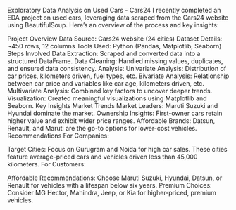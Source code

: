 Exploratory Data Analysis on Used Cars - Cars24
I recently completed an EDA project on used cars, leveraging data scraped from the Cars24 website using BeautifulSoup. Here’s an overview of the process and key insights:

Project Overview
Data Source: Cars24 website (24 cities)
Dataset Details: ~450 rows, 12 columns
Tools Used: Python (Pandas, Matplotlib, Seaborn)
Steps Involved
Data Extraction: Scraped and converted data into a structured DataFrame.
Data Cleaning: Handled missing values, duplicates, and ensured data consistency.
Analysis:
Univariate Analysis: Distribution of car prices, kilometers driven, fuel types, etc.
Bivariate Analysis: Relationship between car price and variables like car age, kilometers driven, etc.
Multivariate Analysis: Combined key factors to uncover deeper trends.
Visualization: Created meaningful visualizations using Matplotlib and Seaborn.
Key Insights
Market Trends
Market Leaders: Maruti Suzuki and Hyundai dominate the market.
Ownership Insights:
First-owner cars retain higher value and exhibit wider price ranges.
Affordable Brands: Datsun, Renault, and Maruti are the go-to options for lower-cost vehicles.
Recommendations
For Companies:

Target Cities: Focus on Gurugram and Noida for high car sales. These cities feature average-priced cars and vehicles driven less than 45,000 kilometers.
For Customers:

Affordable Recommendations: Choose Maruti Suzuki, Hyundai, Datsun, or Renault for vehicles with a lifespan below six years.
Premium Choices: Consider MG Hector, Mahindra, Jeep, or Kia for higher-priced, premium vehicles.

